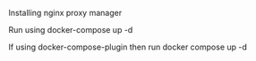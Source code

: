 Installing nginx proxy manager 

Run using docker-compose up -d

If using docker-compose-plugin then run docker compose up -d

